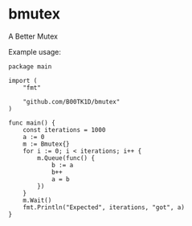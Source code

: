# bmutex
A Better Mutex

Example usage:

```golang
package main

import (
    "fmt"

    "github.com/B00TK1D/bmutex"
)

func main() {
    const iterations = 1000
	a := 0
	m := Bmutex{}
	for i := 0; i < iterations; i++ {
		m.Queue(func() {
			b := a
			b++
			a = b
		})
	}
	m.Wait()
	fmt.Println("Expected", iterations, "got", a)
}
```
